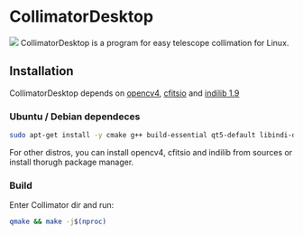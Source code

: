 # CollimatorDesktop

<img src="https://i.postimg.cc/QtgYqKcj/collimator.png">
CollimatorDesktop is a program for easy telescope collimation for Linux.

## Installation
CollimatorDesktop depends on <a href="https://opencv.org/">opencv4</a>, <a href="https://heasarc.gsfc.nasa.gov/fitsio/">cfitsio</a> and <a href="https://www.indilib.org/">indilib 1.9</a>

### Ubuntu / Debian dependeces
```sh
sudo apt-get install -y cmake g++ build-essential qt5-default libindi-dev libopencv-dev libcfitsio-dev zlib1g-dev
```

For other distros, you can install opencv4, cfitsio and indilib from sources or install thorugh package manager.

### Build
Enter Collimator dir and run:
```sh
qmake && make -j$(nproc)
```
